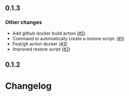 ## 0.1.3

### Other changes

- Add github docker build action ([#5](https://github.com/burgdev/db-backup-runner/pull/5))
- Command to automatically create a restore script. ([#1](https://github.com/burgdev/db-backup-runner/pull/1))
- Feat/gh action docker ([#3](https://github.com/burgdev/db-backup-runner/pull/3))
- Improved restore script ([#2](https://github.com/burgdev/db-backup-runner/pull/2))

## 0.1.2

<!-- No changes -->

<!-- No changes -->

<!-- No changes -->

<!-- No changes -->

<!-- No changes -->

<!-- No changes -->

<!-- No changes -->

<!-- No changes -->

# Changelog
